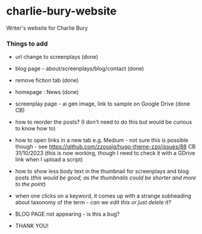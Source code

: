 # charlie-bury-website
Writer's website for Charlie Bury


### Things to add
- url change to screenplays (done)
- blog page - about/screenplays/blog/contact (done)
- remove fiction tab (done)
- homepage : News (done)
- screenplay page - ai gen image, link to sample on Google Drive (done CB)
- how to reorder the posts? (I don't need to do this but would be curious to know how to)
- how to open links in a new tab e.g. Medium - not sure this is possible though - see https://github.com/zzossig/hugo-theme-zzo/issues/88 CB 31/10/2023 (this is now working, though I need to check it with a GDrive link when I upload a script)
- how to show less body text in the thumbnail for screenplays and blog posts (*this would be good, as the thumbnails could be shorter and more to the point*)
- when one clicks on a keyword, it comes up with a strange subheading about taxonomy of the term - *can we edit this or just delete it?*

- BLOG PAGE not appearing - is this a bug? 

- THANK YOU!
